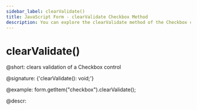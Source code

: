 ```yaml
---
sidebar_label: clearValidate()
title: JavaScript Form - clearValidate Checkbox Method 
description: You can explore the clearValidate method of the Checkbox control of Form in the documentation of the DHTMLX JavaScript UI library. Browse developer guides and API reference, try out code examples and live demos, and download a free 30-day evaluation version of DHTMLX Suite 7.
---
```


# clearValidate()

@short: clears validation of a Checkbox control

@signature: {'clearValidate(): void;'}

@example:
form.getItem("checkbox").clearValidate();

@descr:

